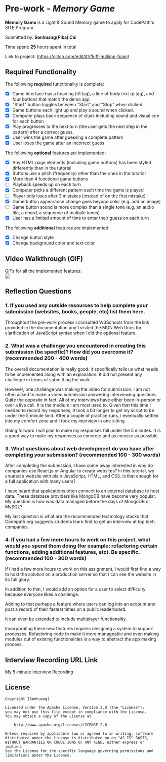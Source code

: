 # Pre-work - *Memory Game*

**Memory Game** is a Light & Sound Memory game to apply for CodePath's SITE Program. 

Submitted by: **Senhuang(Pika) Cai**

Time spent: **25** hours spent in total

Link to project: (https://glitch.com/edit/#!/fluff-hulking-foam)

## Required Functionality

The following **required** functionality is complete:

* [x] Game interface has a heading (h1 tag), a line of body text (p tag), and four buttons that match the demo app
* [x] "Start" button toggles between "Start" and "Stop" when clicked. 
* [x] Game buttons each light up and play a sound when clicked. 
* [x] Computer plays back sequence of clues including sound and visual cue for each button
* [x] Play progresses to the next turn (the user gets the next step in the pattern) after a correct guess. 
* [x] User wins the game after guessing a complete pattern
* [x] User loses the game after an incorrect guess

The following **optional** features are implemented:

* [x] Any HTML page elements (including game buttons) has been styled differently than in the tutorial
* [x] Buttons use a pitch (frequency) other than the ones in the tutorial
* [x] More than 4 functional game buttons
* [ ] Playback speeds up on each turn
* [x] Computer picks a different pattern each time the game is played
* [ ] Player only loses after 3 mistakes (instead of on the first mistake)
* [x] Game button appearance change goes beyond color (e.g. add an image)
* [ ] Game button sound is more complex than a single tone (e.g. an audio file, a chord, a sequence of multiple tones)
* [x] User has a limited amount of time to enter their guess on each turn

The following **additional** features are implemented:

- [x] Change button style
- [x] Change background color and text color

## Video Walkthrough (GIF)

GIFs for all the implemented features:  
![](https://i.imgur.com/7hkSoOQ.gif)

## Reflection Questions
### 1. If you used any outside resources to help complete your submission (websites, books, people, etc) list them here. 
Throughout the pre-work process I consulted W3Schools from the link provided in the documentation and I visited the MDN Web Docs for clarification of JavaScript syntax when I did the optional feature.

### 2. What was a challenge you encountered in creating this submission (be specific)? How did you overcome it? (recommended 200 - 400 words) 

The overall documentation is really good. It specifically tells us what needs to be implemented along with an explanation. It did not present any challenge in terms of submitting the work.

However, one challenge was making the video for submission. I am not often asked to make a video submission answering interviewing questions. Quite the opposite in fact. All of my interviews have either been in-person or over a live call. It is the medium I am most used to. Given that this time I needed to record my responses, it took a bit longer to get my script to be under the 5 minute limit. After a couple of practice runs, I eventually settled into my comfort zone and I took my interview in one sitting.

Going forward I will plan to make my responses fall under the 5 minutes. It is a good way to make my responses as concrete and as concise as possible.


### 3. What questions about web development do you have after completing your submission? (recommended 100 - 300 words) 

After completing the submission, I have come away interested in why do companies use React.js or Angular to create websites? In this tutorial, we created a website with plain JavaScript, HTML, and CSS. Is that enough for a full application with many users?

I have heard that applications often connect to an external database to host data. These database providers like MongoDB have become very popular. My question is how was data managed before the days of MongoDB or MySQL?

My last question is what are the recommended technology stacks that Codepath.org suggests students learn first to get an interview at top tech companies.


### 4. If you had a few more hours to work on this project, what would you spend them doing (for example: refactoring certain functions, adding additional features, etc). Be specific. (recommended 100 - 300 words) 

If I had a few more hours to work on this assignment, I would first find a way to host 
the solution on a production server so that I can see the website in its full glory.

In addition to that, I would add an option for a user to select difficulty because everyone likes a challenge. 

Adding to that perhaps a feature where users can log into an account and post a record of their fastest times on a public leaderboard. 

It can even be extended to include multiplayer functionality.

Incorporating these new features requires designing a system to support processes. Refactoring code to make it more manageable and even making modules out of existing functionalities is a way to abstract the app making process.




## Interview Recording URL Link

[My 5-minute Interview Recording](https://drive.google.com/file/d/1AMXzGEXFeDDdZD1LcS1dAQEJTzq271NN/view?usp=sharing)


## License

    Copyright [Senhuang]

    Licensed under the Apache License, Version 2.0 (the "License");
    you may not use this file except in compliance with the License.
    You may obtain a copy of the License at

        http://www.apache.org/licenses/LICENSE-2.0

    Unless required by applicable law or agreed to in writing, software
    distributed under the License is distributed on an "AS IS" BASIS,
    WITHOUT WARRANTIES OR CONDITIONS OF ANY KIND, either express or implied.
    See the License for the specific language governing permissions and
    limitations under the License.
